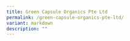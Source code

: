 ```yaml
---
title: Green Capsule Organics Pte Ltd
permalink: /green-capsule-organics-pte-ltd/
variant: markdown
description: ""
---
```

